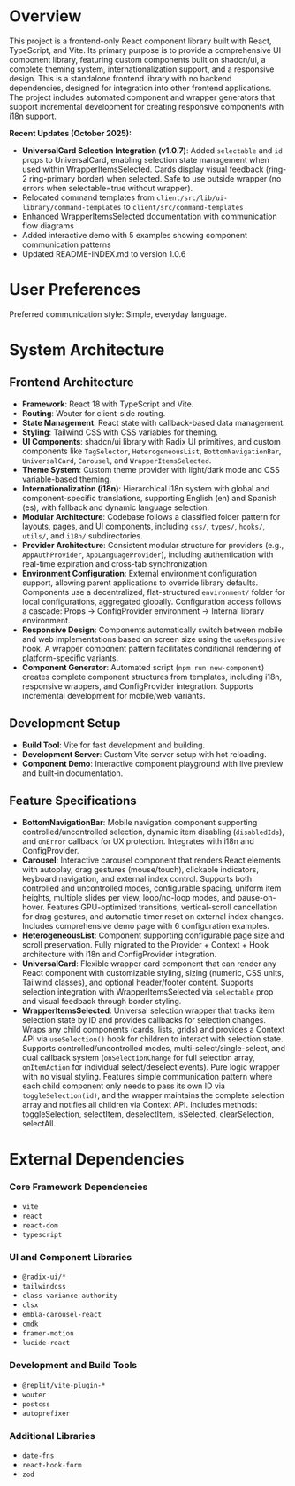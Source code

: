 # Overview

This project is a frontend-only React component library built with React, TypeScript, and Vite. Its primary purpose is to provide a comprehensive UI component library, featuring custom components built on shadcn/ui, a complete theming system, internationalization support, and a responsive design. This is a standalone frontend library with no backend dependencies, designed for integration into other frontend applications. The project includes automated component and wrapper generators that support incremental development for creating responsive components with i18n support.

**Recent Updates (October 2025):**
- **UniversalCard Selection Integration (v1.0.7)**: Added `selectable` and `id` props to UniversalCard, enabling selection state management when used within WrapperItemsSelected. Cards display visual feedback (ring-2 ring-primary border) when selected. Safe to use outside wrapper (no errors when selectable=true without wrapper).
- Relocated command templates from `client/src/lib/ui-library/command-templates` to `client/src/command-templates`
- Enhanced WrapperItemsSelected documentation with communication flow diagrams
- Added interactive demo with 5 examples showing component communication patterns
- Updated README-INDEX.md to version 1.0.6

# User Preferences

Preferred communication style: Simple, everyday language.

# System Architecture

## Frontend Architecture
- **Framework**: React 18 with TypeScript and Vite.
- **Routing**: Wouter for client-side routing.
- **State Management**: React state with callback-based data management.
- **Styling**: Tailwind CSS with CSS variables for theming.
- **UI Components**: shadcn/ui library with Radix UI primitives, and custom components like `TagSelector`, `HeterogeneousList`, `BottomNavigationBar`, `UniversalCard`, `Carousel`, and `WrapperItemsSelected`.
- **Theme System**: Custom theme provider with light/dark mode and CSS variable-based theming.
- **Internationalization (i18n)**: Hierarchical i18n system with global and component-specific translations, supporting English (en) and Spanish (es), with fallback and dynamic language selection.
- **Modular Architecture**: Codebase follows a classified folder pattern for layouts, pages, and UI components, including `css/`, `types/`, `hooks/`, `utils/`, and `i18n/` subdirectories.
- **Provider Architecture**: Consistent modular structure for providers (e.g., `AppAuthProvider`, `AppLanguageProvider`), including authentication with real-time expiration and cross-tab synchronization.
- **Environment Configuration**: External environment configuration support, allowing parent applications to override library defaults. Components use a decentralized, flat-structured `environment/` folder for local configurations, aggregated globally. Configuration access follows a cascade: Props → ConfigProvider environment → Internal library environment.
- **Responsive Design**: Components automatically switch between mobile and web implementations based on screen size using the `useResponsive` hook. A wrapper component pattern facilitates conditional rendering of platform-specific variants.
- **Component Generator**: Automated script (`npm run new-component`) creates complete component structures from templates, including i18n, responsive wrappers, and ConfigProvider integration. Supports incremental development for mobile/web variants.

## Development Setup
- **Build Tool**: Vite for fast development and building.
- **Development Server**: Custom Vite server setup with hot reloading.
- **Component Demo**: Interactive component playground with live preview and built-in documentation.

## Feature Specifications
- **BottomNavigationBar**: Mobile navigation component supporting controlled/uncontrolled selection, dynamic item disabling (`disabledIds`), and `onError` callback for UX protection. Integrates with i18n and ConfigProvider.
- **Carousel**: Interactive carousel component that renders React elements with autoplay, drag gestures (mouse/touch), clickable indicators, keyboard navigation, and external index control. Supports both controlled and uncontrolled modes, configurable spacing, uniform item heights, multiple slides per view, loop/no-loop modes, and pause-on-hover. Features GPU-optimized transitions, vertical-scroll cancellation for drag gestures, and automatic timer reset on external index changes. Includes comprehensive demo page with 6 configuration examples.
- **HeterogeneousList**: Component supporting configurable page size and scroll preservation. Fully migrated to the Provider + Context + Hook architecture with i18n and ConfigProvider integration.
- **UniversalCard**: Flexible wrapper card component that can render any React component with customizable styling, sizing (numeric, CSS units, Tailwind classes), and optional header/footer content. Supports selection integration with WrapperItemsSelected via `selectable` prop and visual feedback through border styling.
- **WrapperItemsSelected**: Universal selection wrapper that tracks item selection state by ID and provides callbacks for selection changes. Wraps any child components (cards, lists, grids) and provides a Context API via `useSelection()` hook for children to interact with selection state. Supports controlled/uncontrolled modes, multi-select/single-select, and dual callback system (`onSelectionChange` for full selection array, `onItemAction` for individual select/deselect events). Pure logic wrapper with no visual styling. Features simple communication pattern where each child component only needs to pass its own ID via `toggleSelection(id)`, and the wrapper maintains the complete selection array and notifies all children via Context API. Includes methods: toggleSelection, selectItem, deselectItem, isSelected, clearSelection, selectAll.

# External Dependencies

### Core Framework Dependencies
- `vite`
- `react`
- `react-dom`
- `typescript`

### UI and Component Libraries
- `@radix-ui/*`
- `tailwindcss`
- `class-variance-authority`
- `clsx`
- `embla-carousel-react`
- `cmdk`
- `framer-motion`
- `lucide-react`

### Development and Build Tools
- `@replit/vite-plugin-*`
- `wouter`
- `postcss`
- `autoprefixer`

### Additional Libraries
- `date-fns`
- `react-hook-form`
- `zod`